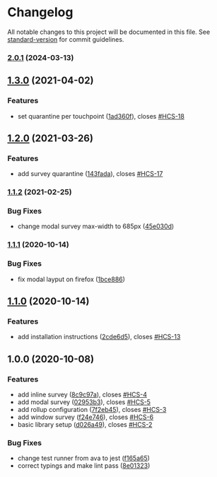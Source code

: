 # Changelog

All notable changes to this project will be documented in this file. See [standard-version](https://github.com/conventional-changelog/standard-version) for commit guidelines.

### [2.0.1](https://github.com/hellocustomer/HC.WebsiteSDK.V2/compare/1.3.0...2.0.1) (2024-03-13)

## [1.3.0](https://github.com/hellocustomer/HC.WebsiteSDK/compare/1.2.0...1.3.0) (2021-04-02)


### Features

* set quarantine per touchpoint ([1ad360f](https://github.com/hellocustomer/HC.WebsiteSDK/commit/1ad360fa6de784ee5a7d0c5af65257da3a27472a)), closes [#HCS-18](https://github.com/hellocustomer/HC.WebsiteSDK/issues/HCS-18)

## [1.2.0](https://github.com/hellocustomer/HC.WebsiteSDK/compare/1.1.2...1.2.0) (2021-03-26)


### Features

* add survey quarantine ([143fada](https://github.com/hellocustomer/HC.WebsiteSDK/commit/143fadae8b7d805fe63dbeee0b1b595d2b33c520)), closes [#HCS-17](https://github.com/hellocustomer/HC.WebsiteSDK/issues/HCS-17)

### [1.1.2](https://github.com/hellocustomer/HC.WebsiteSDK/compare/1.1.1...1.1.2) (2021-02-25)


### Bug Fixes

* change modal survey max-width to 685px ([45e030d](https://github.com/hellocustomer/HC.WebsiteSDK/commit/45e030da3995ff1b2c3c06ee9d9361ed0cfcb91f))

### [1.1.1](https://github.com/hellocustomer/HC.WebsiteSDK/compare/1.1.0...1.1.1) (2020-10-14)


### Bug Fixes

* fix modal layput on firefox ([1bce886](https://github.com/hellocustomer/HC.WebsiteSDK/commit/1bce886129061ce7a6ea44328788502c767d037f))

## [1.1.0](https://github.com/hellocustomer/HC.WebsiteSDK/compare/1.0.0...1.1.0) (2020-10-14)


### Features

* add installation instructions ([2cde6d5](https://github.com/hellocustomer/HC.WebsiteSDK/commit/2cde6d5779a767aa3dc7c0873b7f45475eca366c)), closes [#HCS-13](https://github.com/hellocustomer/HC.WebsiteSDK/issues/HCS-13)

## 1.0.0 (2020-10-08)


### Features

* add inline survey ([8c9c97a](https://github.com/hellocustomer/HC.WebsiteSDK/commit/8c9c97a60eb39c1fcef711dac8ea4ab8cb8c058b)), closes [#HCS-4](https://github.com/hellocustomer/HC.WebsiteSDK/issues/HCS-4)
* add modal survey ([02953b3](https://github.com/hellocustomer/HC.WebsiteSDK/commit/02953b3eee37533c7d5110b91ccb2a59cd025b27)), closes [#HCS-5](https://github.com/hellocustomer/HC.WebsiteSDK/issues/HCS-5)
* add rollup configuration ([7f2eb45](https://github.com/hellocustomer/HC.WebsiteSDK/commit/7f2eb4580d8af7d4e3039a47acfb913a8ef6e6f7)), closes [#HCS-3](https://github.com/hellocustomer/HC.WebsiteSDK/issues/HCS-3)
* add window survey ([f24e746](https://github.com/hellocustomer/HC.WebsiteSDK/commit/f24e7460c299ddb38fd78ba66823f0ca8c975dc2)), closes [#HCS-6](https://github.com/hellocustomer/HC.WebsiteSDK/issues/HCS-6)
* basic library setup ([d026a49](https://github.com/hellocustomer/HC.WebsiteSDK/commit/d026a495285837e023b570717c3b60efa36e1e5f)), closes [#HCS-2](https://github.com/hellocustomer/HC.WebsiteSDK/issues/HCS-2)


### Bug Fixes

* change test runner from ava to jest ([f165a65](https://github.com/hellocustomer/HC.WebsiteSDK/commit/f165a652b47b42011eaa9391336e80664189a75b))
* correct typings and make lint pass ([8e01323](https://github.com/hellocustomer/HC.WebsiteSDK/commit/8e01323f9c43642a5edf176b5087c423ad38b5fb))
